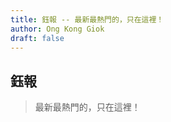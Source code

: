 ```yaml
---
title: 鈺報 -- 最新最熱門的，只在這裡！
author: Ong Kong Giok
draft: false
---
```


<section class="hero">

# 鈺報 #

> 最新最熱門的，只在這裡！

</section>
